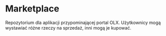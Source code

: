 # Marketplace

Repozytorium dla aplikacji przypominającej portal OLX. Użytkownicy mogą wystawiać różne rzeczy na sprzedaż, inni mogą je kupować.
